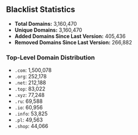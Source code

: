 ## Blacklist Statistics

- **Total Domains:** 3,160,470
- **Unique Domains:** 3,160,470
- **Added Domains Since Last Version:** 405,436
- **Removed Domains Since Last Version:** 266,882

### Top-Level Domain Distribution

-  `.com`: 1,500,078
-  `.org`: 252,178
-  `.net`: 212,188
-  `.top`: 83,022
-  `.xyz`: 77,248
-  `.ru`: 69,588
-  `.io`: 60,956
-  `.info`: 53,825
-  `.pl`: 49,563
-  `.shop`: 44,066
